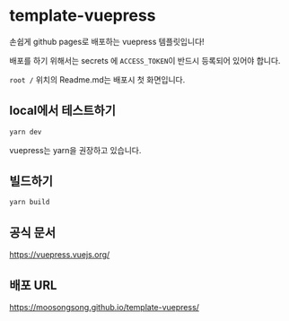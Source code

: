 # template-vuepress

손쉽게 github pages로 배포하는 vuepress 템플릿입니다!

배포를 하기 위해서는 secrets 에 `ACCESS_TOKEN`이 반드시 등록되어 있어야 합니다.

`root /` 위치의 Readme.md는 배포시 첫 화면입니다.

## local에서 테스트하기

```bash
yarn dev
```

vuepress는 yarn을 권장하고 있습니다.

## 빌드하기

```bash
yarn build
```

## 공식 문서

https://vuepress.vuejs.org/


## 배포 URL

https://moosongsong.github.io/template-vuepress/
